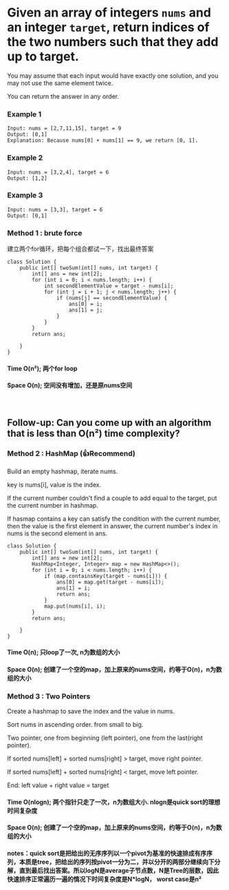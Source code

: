 # Given an array of integers ```nums``` and an integer ```target```, return indices of the two numbers such that they add up to target.

<p>You may assume that each input would have exactly one solution, and you may not use the same element twice.</p>

<p>You can return the answer in any order.</p>

### Example 1

```
Input: nums = [2,7,11,15], target = 9
Output: [0,1]
Explanation: Because nums[0] + nums[1] == 9, we return [0, 1].
```
### Example 2
```
Input: nums = [3,2,4], target = 6
Output: [1,2]
```
### Example 3
```
Input: nums = [3,3], target = 6
Output: [0,1]
```
### Method 1 : brute force
<p>建立两个for循环，把每个组合都试一下，找出最终答案</p>

```
class Solution {
    public int[] twoSum(int[] nums, int target) {
        int[] ans = new int[2];
        for (int i = 0; i < nums.length; i++) {
            int secondElementValue = target - nums[i];
            for (int j = i + 1; j < nums.length; j++) {
                if (nums[j] == secondElementValue) {
                    ans[0] = i;
                    ans[1] = j;
                }
            }
        }
        return ans;
        
    }
}

```
#### Time O(n²); 两个for loop
#### Space O(n); 空间没有增加，还是原nums空间

<br>

## Follow-up: Can you come up with an algorithm that is less than O(n²) time complexity?

### Method 2 : HashMap (:+1:Recommend)
<p>Build an empty hashmap, iterate nums.</p>
<p>key is nums[i], value is the index.</p>
<p>If the current number couldn't find a couple to add equal to the target, put the current number in hashmap.</p>
<p>If hasmap contains a key can satisfy the condition with the current number, then the value is the first element in answer, the current number's index in nums is the second element in ans. </p>

```
class Solution {
    public int[] twoSum(int[] nums, int target) {
        int[] ans = new int[2];
        HashMap<Integer, Integer> map = new HashMap<>();
        for (int i = 0; i < nums.length; i++) {
            if (map.containsKey(target - nums[i])) {
                ans[0] = map.get(target - nums[i]);
                ans[1] = i;
                return ans;
            }
            map.put(nums[i], i);
        }
        return ans;
        
    }
}

```
#### Time O(n); 只loop了一次, n为数组的大小
#### Space O(n); 创建了一个空的map，加上原来的nums空间，约等于O(n)，n为数组的大小

### Method 3 : Two Pointers
<p>Create a hashmap to save the index and the value in nums.</p>
<p>Sort nums in ascending order. from small to big.</p>
<p>Two pointer, one from beginning (left pointer), one from the last(right pointer).</p>
<p>If sorted nums[left] + sorted nums[right] > target, move right pointer.</p>
<p>If sorted nums[left] + sorted nums[right] < target, move left pointer.</p>
<p>End: left value + right value = target</p>

#### Time O(nlogn); 两个指针只走了一次，n为数组大小. nlogn是quick sort的理想时间复杂度
#### Space O(n); 创建了一个空的map，加上原来的nums空间，约等于O(n)，n为数组的大小
#### notes：quick sort是把给出的无序序列以一个pivot为基准的快速排成有序序列，本质是tree，把给出的序列按pivot一分为二，并以分开的两部分继续向下分解，直到最后找出答案。所以logN是average子节点数，N是Tree的层数，因此快速排序正常遍历一遍的情况下时间复杂度是N*logN， worst case是n²
